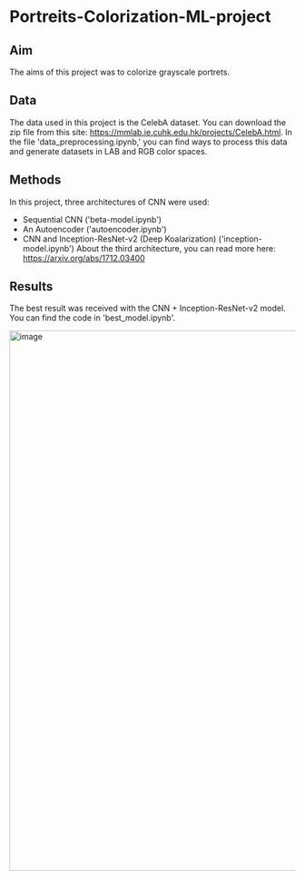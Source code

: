 # Portreits-Colorization-ML-project

## Aim

The aims of this project was to colorize grayscale portrets.

## Data

The data used in this project is the CelebA dataset. You can download the zip file from this site: https://mmlab.ie.cuhk.edu.hk/projects/CelebA.html. In the file 'data_preprocessing.ipynb,' you can find ways to process this data and generate datasets in LAB and RGB color spaces.

## Methods

In this project, three architectures of CNN were used:
- Sequential CNN ('beta-model.ipynb')
- An Autoencoder ('autoencoder.ipynb')
- CNN and Inception-ResNet-v2 (Deep Koalarization) ('inception-model.ipynb')
About the third architecture, you can read more here: https://arxiv.org/abs/1712.03400

## Results
The best result was received with the CNN + Inception-ResNet-v2 model. You can find the code in 'best_model.ipynb'.

<img width="952" alt="image" src="https://github.com/tania5496/Image-Colorization-ML-project-/assets/116711583/7bda0aae-106c-4256-8409-59bc80ea2440">

